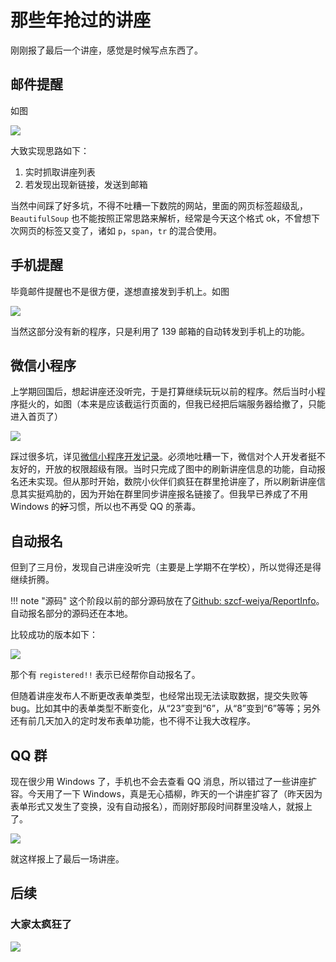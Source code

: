 # 那些年抢过的讲座

刚刚报了最后一个讲座，感觉是时候写点东西了。

## 邮件提醒

如图

![](r1_mail.png)

大致实现思路如下：

1. 实时抓取讲座列表
2. 若发现出现新链接，发送到邮箱

当然中间踩了好多坑，不得不吐糟一下数院的网站，里面的网页标签超级乱，`BeautifulSoup` 也不能按照正常思路来解析，经常是今天这个格式 ok，不曾想下次网页的标签又变了，诸如 `p`，`span`，`tr` 的混合使用。

## 手机提醒

毕竟邮件提醒也不是很方便，遂想直接发到手机上。如图

![](r1_phone.png)

当然这部分没有新的程序，只是利用了 139 邮箱的自动转发到手机上的功能。

## 微信小程序

上学期回国后，想起讲座还没听完，于是打算继续玩玩以前的程序。然后当时小程序挺火的，如图（本来是应该截运行页面的，但我已经把后端服务器给撤了，只能进入首页了）

![](r2_wx.png)

踩过很多坑，详见[微信小程序开发记录](wx)。必须地吐糟一下，微信对个人开发者挺不友好的，开放的权限超级有限。当时只完成了图中的刷新讲座信息的功能，自动报名还未实现。但从那时开始，数院小伙伴们疯狂在群里抢讲座了，所以刷新讲座信息其实挺鸡肋的，因为开始在群里同步讲座报名链接了。但我早已养成了不用 Windows 的~~好~~习惯，所以也不再受 QQ 的荼毒。

## 自动报名

但到了三月份，发现自己讲座没听完（主要是上学期不在学校），所以觉得还是得继续折腾。

!!! note "源码"
    这个阶段以前的部分源码放在了[Github: szcf-weiya/ReportInfo](https://github.com/szcf-weiya/ReportInfo)。自动报名部分的源码还在本地。

比较成功的版本如下：

![](r2_phone.png)

那个有 `registered!!` 表示已经帮你自动报名了。

但随着讲座发布人不断更改表单类型，也经常出现无法读取数据，提交失败等 bug。比如其中的表单类型不断变化，从“23”变到“6”，从“8”变到“6”等等；另外还有前几天加入的定时发布表单功能，也不得不让我大改程序。

## QQ 群

现在很少用 Windows 了，手机也不会去查看 QQ 消息，所以错过了一些讲座扩容。今天用了一下 Windows，真是无心插柳，昨天的一个讲座扩容了（昨天因为表单形式又发生了变换，没有自动报名），而刚好那段时间群里没啥人，就报上了。

![](r1_qq.png)

就这样报上了最后一场讲座。


## 后续 

### 大家太疯狂了

![](r3_crazy.png)